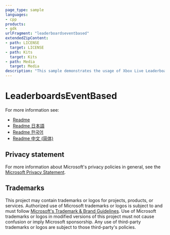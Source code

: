 ```yaml
---
page_type: sample
languages:
- cpp
products:
- gdk
urlFragment: "leaderboardseventbased"
extendedZipContent:
- path: LICENSE
  target: LICENSE
- path: Kits
  target: Kits
- path: Media
  target: Media
description: "This sample demonstrates the usage of Xbox Live Leaderboards with Events-Based stats."
---
```


# LeaderboardsEventBased

For more information see: 
- [Readme](https://github.com/microsoft/Xbox-GDK-Samples/blob/main/Samples/Live/LeaderboardsEventBased/readme_en-us.md)
- [Readme 日本語](https://github.com/microsoft/Xbox-GDK-Samples/blob/main/Samples/Live/LeaderboardsEventBased/readme_ja-jp.md)
- [Readme 한국어](https://github.com/microsoft/Xbox-GDK-Samples/blob/main/Samples/Live/LeaderboardsEventBased/readme_ko-kr.md)
- [Readme 中文 (简体)](https://github.com/microsoft/Xbox-GDK-Samples/blob/main/Samples/Live/LeaderboardsEventBased/readme_zh-cn.md)

## Privacy statement

For more information about Microsoft's privacy policies in general, see the [Microsoft Privacy Statement](https://privacy.microsoft.com/privacystatement/).

## Trademarks

This project may contain trademarks or logos for projects, products, or services. Authorized use of Microsoft trademarks or logos is subject to and must follow [Microsoft's Trademark & Brand Guidelines](https://www.microsoft.com/en-us/legal/intellectualproperty/trademarks/usage/general). Use of Microsoft trademarks or logos in modified versions of this project must not cause confusion or imply Microsoft sponsorship. Any use of third-party trademarks or logos are subject to those third-party's policies.
